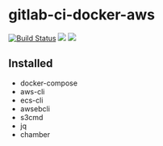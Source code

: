 # gitlab-ci-docker-aws
[![Build Status](https://travis-ci.org/ridibooks-docker/gitlab-ci-docker-aws.svg?branch=master)](https://travis-ci.org/ridibooks-docker/gitlab-ci-docker-aws)
[![](https://images.microbadger.com/badges/version/ridibooks/gitlab-ci-docker-aws.svg)](https://microbadger.com/images/ridibooks/gitlab-ci-docker-aws "Get your own image badge on microbadger.com")
[![](https://images.microbadger.com/badges/image/ridibooks/gitlab-ci-docker-aws.svg)](https://microbadger.com/images/ridibooks/gitlab-ci-docker-aws "Get your own image badge on microbadger.com")

## Installed
- docker-compose
- aws-cli
- ecs-cli
- awsebcli
- s3cmd
- jq
- chamber
